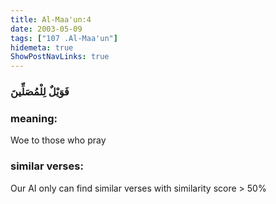 ```yaml
---
title: Al-Maa'un:4
date: 2003-05-09
tags: ["107 .Al-Maa'un"]
hidemeta: true 
ShowPostNavLinks: true 
---
```

### فَوَيْلٌ لِلْمُصَلِّينَ
### meaning: 
Woe to those who pray
### similar verses: 

Our AI only can find similar verses with similarity score > 50% 




